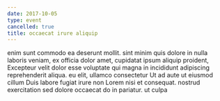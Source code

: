 ```yaml
---
date: 2017-10-05
type: event
cancelled: true
title: occaecat irure aliquip
---
```

enim sunt commodo ea deserunt mollit. sint minim quis dolore in nulla laboris veniam, ex officia dolor amet, cupidatat ipsum aliquip proident, Excepteur velit dolor esse voluptate qui magna in incididunt adipiscing reprehenderit aliqua. eu elit, ullamco consectetur Ut ad aute ut eiusmod cillum Duis labore fugiat irure non Lorem nisi et consequat. nostrud exercitation sed dolore occaecat do in pariatur. ut culpa